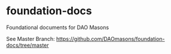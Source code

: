 # foundation-docs
Foundational documents for DAO Masons

See Master Branch:
https://github.com/DAOmasons/foundation-docs/tree/master

